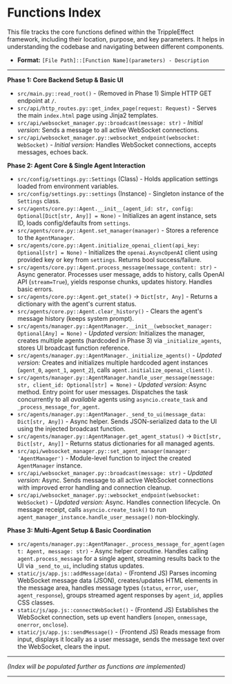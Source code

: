 <!-- # START OF FILE helperfiles/FUNCTIONS_INDEX.md -->
# Functions Index

This file tracks the core functions defined within the TrippleEffect framework, including their location, purpose, and key parameters. It helps in understanding the codebase and navigating between different components.

*   **Format:** `[File Path]::[Function Name](parameters) - Description`

---

**Phase 1: Core Backend Setup & Basic UI**

*   `src/main.py::read_root()` - (Removed in Phase 1) Simple HTTP GET endpoint at `/`.
*   `src/api/http_routes.py::get_index_page(request: Request)` - Serves the main `index.html` page using Jinja2 templates.
*   `src/api/websocket_manager.py::broadcast(message: str)` - *Initial version:* Sends a message to all active WebSocket connections.
*   `src/api/websocket_manager.py::websocket_endpoint(websocket: WebSocket)` - *Initial version:* Handles WebSocket connections, accepts messages, echoes back.

**Phase 2: Agent Core & Single Agent Interaction**

*   `src/config/settings.py::Settings` (Class) - Holds application settings loaded from environment variables.
*   `src/config/settings.py::settings` (Instance) - Singleton instance of the `Settings` class.
*   `src/agents/core.py::Agent.__init__(agent_id: str, config: Optional[Dict[str, Any]] = None)` - Initializes an agent instance, sets ID, loads config/defaults from `settings`.
*   `src/agents/core.py::Agent.set_manager(manager)` - Stores a reference to the `AgentManager`.
*   `src/agents/core.py::Agent.initialize_openai_client(api_key: Optional[str] = None)` - Initializes the `openai.AsyncOpenAI` client using provided key or key from `settings`. Returns bool success/failure.
*   `src/agents/core.py::Agent.process_message(message_content: str)` - Async generator. Processes user message, adds to history, calls OpenAI API (`stream=True`), yields response chunks, updates history. Handles basic errors.
*   `src/agents/core.py::Agent.get_state()` -> `Dict[str, Any]` - Returns a dictionary with the agent's current status.
*   `src/agents/core.py::Agent.clear_history()` - Clears the agent's message history (keeps system prompt).
*   `src/agents/manager.py::AgentManager.__init__(websocket_manager: Optional[Any] = None)` - *Updated version:* Initializes the manager, creates multiple agents (hardcoded in Phase 3) via `_initialize_agents`, stores UI broadcast function reference.
*   `src/agents/manager.py::AgentManager._initialize_agents()` - *Updated version:* Creates and initializes multiple hardcoded agent instances (`agent_0`, `agent_1`, `agent_2`), calls `agent.initialize_openai_client()`.
*   `src/agents/manager.py::AgentManager.handle_user_message(message: str, client_id: Optional[str] = None)` - *Updated version:* Async method. Entry point for user messages. Dispatches the task concurrently to all *available* agents using `asyncio.create_task` and `_process_message_for_agent`.
*   `src/agents/manager.py::AgentManager._send_to_ui(message_data: Dict[str, Any])` - Async helper. Sends JSON-serialized data to the UI using the injected broadcast function.
*   `src/agents/manager.py::AgentManager.get_agent_status()` -> `Dict[str, Dict[str, Any]]` - Returns status dictionaries for all managed agents.
*   `src/api/websocket_manager.py::set_agent_manager(manager: 'AgentManager')` - Module-level function to inject the created `AgentManager` instance.
*   `src/api/websocket_manager.py::broadcast(message: str)` - *Updated version:* Async. Sends message to all active WebSocket connections with improved error handling and connection cleanup.
*   `src/api/websocket_manager.py::websocket_endpoint(websocket: WebSocket)` - *Updated version:* Async. Handles connection lifecycle. On message receipt, calls `asyncio.create_task()` to run `agent_manager_instance.handle_user_message()` non-blockingly.

**Phase 3: Multi-Agent Setup & Basic Coordination**

*   `src/agents/manager.py::AgentManager._process_message_for_agent(agent: Agent, message: str)` - Async helper coroutine. Handles calling `agent.process_message` for a single agent, streaming results back to the UI via `_send_to_ui`, including status updates.
*   `static/js/app.js::addMessage(data)` - (Frontend JS) Parses incoming WebSocket message data (JSON), creates/updates HTML elements in the message area, handles message types (`status`, `error`, `user`, `agent_response`), groups streamed agent responses by `agent_id`, applies CSS classes.
*   `static/js/app.js::connectWebSocket()` - (Frontend JS) Establishes the WebSocket connection, sets up event handlers (`onopen`, `onmessage`, `onerror`, `onclose`).
*   `static/js/app.js::sendMessage()` - (Frontend JS) Reads message from input, displays it locally as a user message, sends the message text over the WebSocket, clears the input.

---

*(Index will be populated further as functions are implemented)*

---
